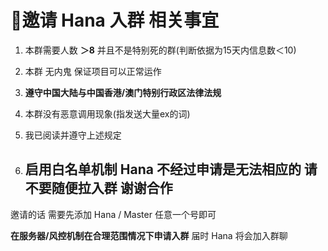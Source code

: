 # 🤔邀请 Hana 入群 相关事宜

1. 本群需要人数 **＞8** 并且不是特别死的群(判断依据为15天内信息数＜10)

2. 本群 无内鬼 保证项目可以正常运作

3. **遵守中国大陆与中国香港/澳门特别行政区法律法规**

4. 本群没有恶意调用现象(指发送大量ex的词)

5. 我已阅读并遵守上述规定

6. ## 启用白名单机制 Hana 不经过申请是无法相应的 请不要随便拉入群 谢谢合作

邀请的话 需要先添加 Hana / Master 任意一个号即可

**在服务器/风控机制在合理范围情况下申请入群** 届时 Hana 将会加入群聊

